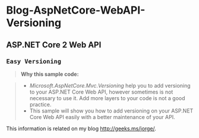 # Blog-AspNetCore-WebAPI-Versioning

## ASP.NET Core 2 Web API

### <i class="icon-cog"></i> <kbd>Easy Versioning</kbd>

> <i class="icon-cog"></i> **Why this sample code:**

> - *Microsoft.AspNetCore.Mvc.Versioning* help you to add versioning to your ASP.NET Core Web API, however sometimes is not necessary to use it. Add more layers to your code is not a good practice.
> - This sample will show you how to add versioning on your ASP.NET Core Web API easily with a better maintenance of your API.

This information is related on my blog http://geeks.ms/jorge/.